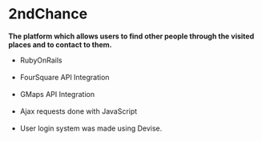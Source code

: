 # 2ndChance 

<strong>The platform which allows users to find other people through the visited places and to contact to them.</strong>

<ul>
  <li>RubyOnRails</li><br>
  <li>FourSquare API Integration</li><br>
  <li>GMaps API Integration</li><br>
  <li>Ajax requests done with JavaScript</li><br>
  <li>User login system was made using Devise.</li>
</ul>

